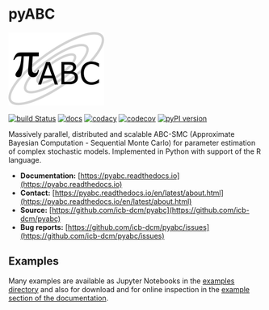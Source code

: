 # pyABC

![pyABC](https://raw.githubusercontent.com/ICB-DCM/pyABC/master/doc/logo.png)

[![build Status](https://travis-ci.org/ICB-DCM/pyABC.svg?branch=master)](https://travis-ci.org/ICB-DCM/pyABC)
[![docs](https://readthedocs.org/projects/pyabc/badge/?version=latest)](http://pyabc.readthedocs.io/en/latest/)
[![codacy](https://api.codacy.com/project/badge/Grade/923a9ab160e6420b9fc468701be60a98)](https://www.codacy.com/app/yannikschaelte/pyABC?utm_source=github.com&amp;utm_medium=referral&amp;utm_content=ICB-DCM/pyABC&amp;utm_campaign=Badge_Grade)
[![codecov](https://codecov.io/gh/ICB-DCM/pyABC/branch/master/graph/badge.svg)](https://codecov.io/gh/ICB-DCM/pyABC)
[![pyPI version](https://badge.fury.io/py/pyabc.svg)](https://badge.fury.io/py/pyabc)

Massively parallel, distributed and scalable ABC-SMC
(Approximate Bayesian Computation - Sequential Monte Carlo)
for parameter estimation of complex stochastic models.
Implemented in Python with support of the R language.

- **Documentation:** [https://pyabc.readthedocs.io](https://pyabc.readthedocs.io)
- **Contact:** [https://pyabc.readthedocs.io/en/latest/about.html](https://pyabc.readthedocs.io/en/latest/about.html)
- **Source:** [https://github.com/icb-dcm/pyabc](https://github.com/icb-dcm/pyabc)
- **Bug reports:** [https://github.com/icb-dcm/pyabc/issues](https://github.com/icb-dcm/pyabc/issues)

## Examples

Many examples are available as Jupyter Notebooks in the
[examples directory](https://github.com/icb-dcm/pyabc/tree/master/doc/examples)
and also for download and for online inspection in the
[example section of the documentation](http://pyabc.readthedocs.io/en/latest/examples.html).

